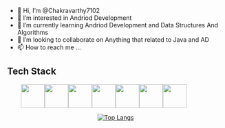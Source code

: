 - 👋 Hi, I’m @Chakravarthy7102
- 👀 I’m interested in Andriod Development
- 🌱 I’m currently learning Andriod Development and Data Structures And Algorithms
- 💞️ I’m looking to collaborate on Anything that related to Java and AD
- 📫 How to reach me ...


<!-- ![trophy](https://github-profile-trophy.vercel.app/?username=ryo-ma) -->
## Tech Stack

<div align="center"><img width="55" 
src="https://raw.githubusercontent.com/gilbarbara/logos/master/logos/angular-icon.svg"/><img width="55" src="https://raw.githubusercontent.com/gilbarbara/logos/master/logos/android.svg"/><img width="55" src="https://raw.githubusercontent.com/gilbarbara/logos/master/logos/codefactor.svg"/><img width="55" src="https://raw.githubusercontent.com/gilbarbara/logos/master/logos/coffeescript.svg"/><img width="55" src="https://raw.githubusercontent.com/gilbarbara/logos/master/logos/eslint.svg"/><img width="55" src="https://raw.githubusercontent.com/gilbarbara/logos/master/logos/glint.svg"/><img width="55" src="https://raw.githubusercontent.com/gilbarbara/logos/master/logos/jasmine.svg"/><img width="55" 

<!---
Chakravarthy7102/Chakravarthy7102 is a ✨ special ✨ repository because its `README.md` (this file) appears on your GitHub profile.
You can click the Preview link to take a look at your changes.
--->
[![Top Langs](https://github-readme-stats.vercel.app/api/top-langs/?username=Chakravarthy7102)](https://github.com/anuraghazra/github-readme-stats)
